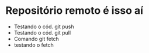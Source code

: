 # Repositório remoto é isso aí 

* Testando o cód. git push
* Testando o cód. git pull
* Comando git fetch
* testando o fetch
